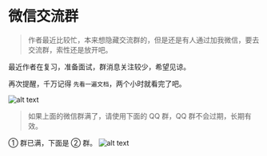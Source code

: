 # 微信交流群

> 作者最近比较忙，本来想隐藏交流群的，但是还是有人通过加我微信，要去交流群，索性还是放开吧。

最近作者在复习，准备面试，群消息关注较少，希望见谅。

再次提醒，千万记得 `先看一遍文档`，两个小时就看完了吧。

![alt text](https://oss.laf.run/ukw0y1-site/unibest-discussion-group/wechat.jpeg)

> 如果上面的微信群满了，请使用下面的 QQ 群，QQ 群不会过期，长期有效。

① 群已满，下面是 ② 群。
![alt text](https://oss.laf.run/ukw0y1-site/unibest-discussion-group/qq.jpeg)
